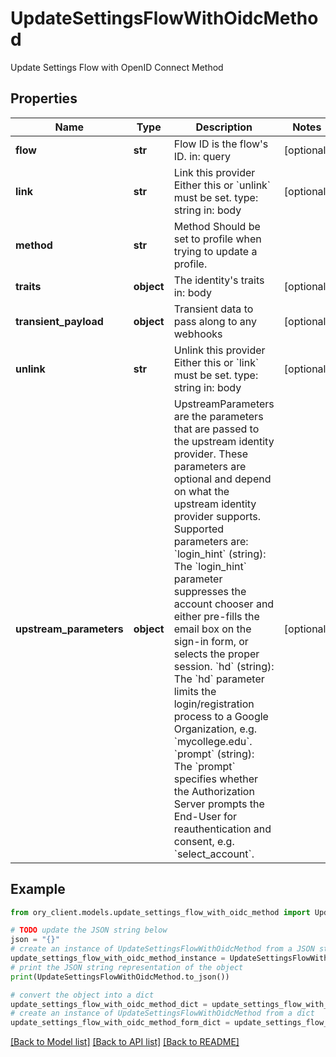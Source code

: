 # UpdateSettingsFlowWithOidcMethod

Update Settings Flow with OpenID Connect Method

## Properties

Name | Type | Description | Notes
------------ | ------------- | ------------- | -------------
**flow** | **str** | Flow ID is the flow&#39;s ID.  in: query | [optional] 
**link** | **str** | Link this provider  Either this or &#x60;unlink&#x60; must be set.  type: string in: body | [optional] 
**method** | **str** | Method  Should be set to profile when trying to update a profile. | 
**traits** | **object** | The identity&#39;s traits  in: body | [optional] 
**transient_payload** | **object** | Transient data to pass along to any webhooks | [optional] 
**unlink** | **str** | Unlink this provider  Either this or &#x60;link&#x60; must be set.  type: string in: body | [optional] 
**upstream_parameters** | **object** | UpstreamParameters are the parameters that are passed to the upstream identity provider.  These parameters are optional and depend on what the upstream identity provider supports. Supported parameters are: &#x60;login_hint&#x60; (string): The &#x60;login_hint&#x60; parameter suppresses the account chooser and either pre-fills the email box on the sign-in form, or selects the proper session. &#x60;hd&#x60; (string): The &#x60;hd&#x60; parameter limits the login/registration process to a Google Organization, e.g. &#x60;mycollege.edu&#x60;. &#x60;prompt&#x60; (string): The &#x60;prompt&#x60; specifies whether the Authorization Server prompts the End-User for reauthentication and consent, e.g. &#x60;select_account&#x60;. | [optional] 

## Example

```python
from ory_client.models.update_settings_flow_with_oidc_method import UpdateSettingsFlowWithOidcMethod

# TODO update the JSON string below
json = "{}"
# create an instance of UpdateSettingsFlowWithOidcMethod from a JSON string
update_settings_flow_with_oidc_method_instance = UpdateSettingsFlowWithOidcMethod.from_json(json)
# print the JSON string representation of the object
print(UpdateSettingsFlowWithOidcMethod.to_json())

# convert the object into a dict
update_settings_flow_with_oidc_method_dict = update_settings_flow_with_oidc_method_instance.to_dict()
# create an instance of UpdateSettingsFlowWithOidcMethod from a dict
update_settings_flow_with_oidc_method_form_dict = update_settings_flow_with_oidc_method.from_dict(update_settings_flow_with_oidc_method_dict)
```
[[Back to Model list]](../README.md#documentation-for-models) [[Back to API list]](../README.md#documentation-for-api-endpoints) [[Back to README]](../README.md)


